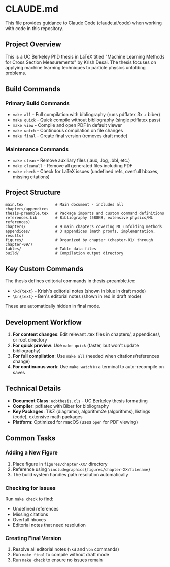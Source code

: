 # CLAUDE.md

This file provides guidance to Claude Code (claude.ai/code) when working with code in this repository.

## Project Overview

This is a UC Berkeley PhD thesis in LaTeX titled "Machine Learning Methods for Cross Section Measurements" by Krish Desai. The thesis focuses on applying machine learning techniques to particle physics unfolding problems.

## Build Commands

### Primary Build Commands
- `make all` - Full compilation with bibliography (runs pdflatex 3x + biber)
- `make quick` - Quick compile without bibliography (single pdflatex pass)
- `make view` - Compile and open PDF in default viewer
- `make watch` - Continuous compilation on file changes
- `make final` - Create final version (removes draft mode)

### Maintenance Commands
- `make clean` - Remove auxiliary files (.aux, .log, .bbl, etc.)
- `make cleanall` - Remove all generated files including PDF
- `make check` - Check for LaTeX issues (undefined refs, overfull hboxes, missing citations)

## Project Structure

```
main.tex              # Main document - includes all chapters/appendices
thesis-preamble.tex   # Package imports and custom command definitions
references.bib        # Bibliography (588KB, extensive physics/ML references)
chapters/             # 9 main chapters covering ML unfolding methods
appendices/           # 3 appendices (math proofs, implementation, results)
figures/              # Organized by chapter (chapter-01/ through chapter-09/)
tables/               # Table data files
build/                # Compilation output directory
```

## Key Custom Commands

The thesis defines editorial commands in thesis-preamble.tex:
- `\kd{text}` - Krish's editorial notes (shown in blue in draft mode)
- `\bn{text}` - Ben's editorial notes (shown in red in draft mode)

These are automatically hidden in final mode.

## Development Workflow

1. **For content changes**: Edit relevant .tex files in chapters/, appendices/, or root directory
2. **For quick preview**: Use `make quick` (faster, but won't update bibliography)
3. **For full compilation**: Use `make all` (needed when citations/references change)
4. **For continuous work**: Use `make watch` in a terminal to auto-recompile on saves

## Technical Details

- **Document Class**: `ucbthesis.cls` - UC Berkeley thesis formatting
- **Compiler**: pdflatex with Biber for bibliography
- **Key Packages**: TikZ (diagrams), algorithm2e (algorithms), listings (code), extensive math packages
- **Platform**: Optimized for macOS (uses `open` for PDF viewing)

## Common Tasks

### Adding a New Figure
1. Place figure in `figures/chapter-XX/` directory
2. Reference using `\includegraphics{figures/chapter-XX/filename}`
3. The build system handles path resolution automatically

### Checking for Issues
Run `make check` to find:
- Undefined references
- Missing citations  
- Overfull hboxes
- Editorial notes that need resolution

### Creating Final Version
1. Resolve all editorial notes (`\kd` and `\bn` commands)
2. Run `make final` to compile without draft mode
3. Run `make check` to ensure no issues remain